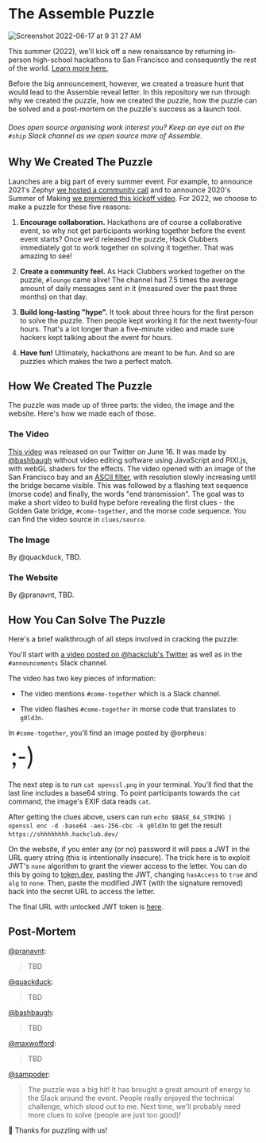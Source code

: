 # The Assemble Puzzle

<img width="1109" alt="Screenshot 2022-06-17 at 9 31 27 AM" src="https://user-images.githubusercontent.com/39828164/174321304-c79edc6f-6e9f-437f-b154-eadc86a52047.png">

This summer (2022), we'll kick off a new renaissance by returning in-person high-school hackathons to San Francisco and consequently the rest of the world. [Learn more here.](https://assemble.hackclub.com)

Before the big announcement, however, we created a treasure hunt that would lead to the Assemble reveal letter. In this repository we run through why we created the puzzle, how we created the puzzle, how the puzzle can be solved and a post-mortem on the puzzle's success as a launch tool.

###### Does open source organising work interest you? Keep an eye out on the `#ship` Slack channel as we open source more of Assemble.

## Why We Created The Puzzle

Launches are a big part of every summer event. For example, to announce 2021's Zephyr [we hosted a community call](https://youtu.be/wQebTjTyF7M) and to announce 2020's Summer of Making [we premiered this kickoff video](https://www.youtube.com/watch?v=aDxMvyTbFl8). For 2022, we choose to make a puzzle for these five reasons:

1. **Encourage collaboration.** Hackathons are of course a collaborative event, so why not get participants working together before the event event starts? Once we'd released the puzzle, Hack Clubbers immediately got to work together on solving it together. That was amazing to see!

2. **Create a community feel.** As Hack Clubbers worked together on the puzzle, `#lounge` came alive! The channel had 7.5 times the average amount of daily messages sent in it (measured over the past three months) on that day.

3. **Build long-lasting "hype".** It took about three hours for the first person to solve the puzzle. Then people kept working it for the next twenty-four hours. That's a lot longer than a five-minute video and made sure hackers kept talking about the event for hours.

4. **Have fun!** Ultimately, hackathons are meant to be fun. And so are puzzles which makes the two a perfect match.

## How We Created The Puzzle

The puzzle was made up of three parts: the video, the image and the website. Here's how we made each of those.

### The Video

[This video](https://twitter.com/hackclub/status/1537556499223961600/video/1) was released on our Twitter on June 16. It was made by [@bashbaugh](https://github.com/bashbaugh) without video editing software using JavaScript and PIXI.js, with webGL shaders for the effects. The video opened with an image of the San Francisco bay and an [ASCII filter](https://github.com/pixijs/filters/tree/main/filters/ascii), with resolution slowly increasing until the bridge became visible. This was followed by a flashing text sequence (morse code) and finally, the words "end transmission". The goal was to make a short video to build hype before revealing the first clues - the Golden Gate bridge, `#come-together`, and the morse code sequence. You can find the video source in `clues/source`.

### The Image

By @quackduck, TBD.

### The Website

By @pranavnt, TBD.

## How You Can Solve The Puzzle

Here's a brief walkthrough of all steps involved in cracking the puzzle:

You'll start with [a video posted on @hackclub's Twitter](https://twitter.com/hackclub/status/1537556499223961600) as well as in the `#announcements` Slack channel.

The video has two key pieces of information:

- The video mentions `#come-together` which is a Slack channel.

- The video flashes `#come-together` in morse code that translates to `g0ld3n`.

In `#come-together`, you'll find an image posted by @orpheus:

[![A Winky Face Image](clues/openssl.png)](assets/openssl.png)

The next step is to run `cat openssl.png` in your terminal. You'll find that the last line includes a base64 string. To point participants towards the `cat` command, the image's EXIF data reads `cat`.

After getting the clues above, users can run `echo $BASE_64_STRING | openssl enc -d -base64 -aes-256-cbc -k g0ld3n` to get the result `https://shhhhhhhh.hackclub.dev/`

On the website, if you enter any (or no) password it will pass a JWT in the URL query string (this is intentionally insecure). The trick here is to exploit JWT's `none` algorithm to grant the viewer access to the letter. You can do this by going to [token.dev](https://token.dev), pasting the JWT, changing `hasAccess` to `true` and `alg` to `none`. Then, paste the modified JWT (with the signature removed) back into the secret URL to access the letter.

The final URL with unlocked JWT token is [here](https://shhhhhhhh.hackclub.dev/secret?jwt=eyJhbGciOiJub25lIiwidHlwIjoiSldUIn0.eyJoYXNBY2Nlc3MiOnRydWUsImlhdCI6MTY1NTMxODI5NH0).

## Post-Mortem

[@pranavnt](https://github.com/pranavnt):

> TBD

[@quackduck](https://github.com/quackduck):

> TBD

[@bashbaugh](https://github.com/bashbaugh):

> TBD

[@maxwofford](https://github.com/maxwofford):

> TBD

[@sampoder](https://github.com/sampoder):

> The puzzle was a big hit! It has brought a great amount of energy to the Slack around the event. People really enjoyed the technical challenge, which stood out to me. Next time, we'll probably need more clues to solve (people are just too good)!

🎉 Thanks for puzzling with us!

